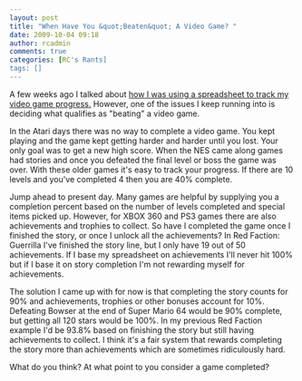 ```yaml
---
layout: post
title: "When Have You &quot;Beaten&quot; A Video Game? "
date: 2009-10-04 09:18
author: rcadmin
comments: true
categories: [RC's Rants]
tags: []
---
```

A few weeks ago I talked about <a href="http://bitsmack.com/comics/2009/09/11/using-google-spreadsheets-to-track-game-progress/">how I was using a spreadsheet to track my video game progress.</a> However, one of the issues I keep running into is deciding what qualifies as "beating" a video game. 

In the Atari days there was no way to complete a video game. You kept playing and the game kept getting harder and harder until you lost. Your only goal was to get a new high score. When the NES came along games had stories and once you defeated the final level or boss the game was over. With these older games it's easy to track your progress. If there are 10 levels and you've completed 4 then you are 40% complete. 

Jump ahead to present day. Many games are helpful by supplying you a completion percent based on the number of levels completed and special items picked up. However, for XBOX 360 and PS3 games there are also achievements and trophies to collect. So have I completed the game once I finished the story, or once I unlock all the achievements? In Red Faction: Guerrilla I've finished the story line, but I only have 19 out of 50 achievements. If I base my spreadsheet on achievements I'll never hit 100% but if I base it on story completion I'm not rewarding myself for achievements. 

The solution I came up with for now is that completing the story counts for 90% and achievements, trophies or other bonuses account for 10%. Defeating Bowser at the end of Super Mario 64 would be 90% complete, but getting all 120 stars would be 100%. In my previous Red Faction example I'd be 93.8% based on finishing the story but still having achievements to collect. I think it's a fair system that rewards completing the story more than achievements which are sometimes ridiculously hard. 

What do you think? At what point to you consider a game completed?
